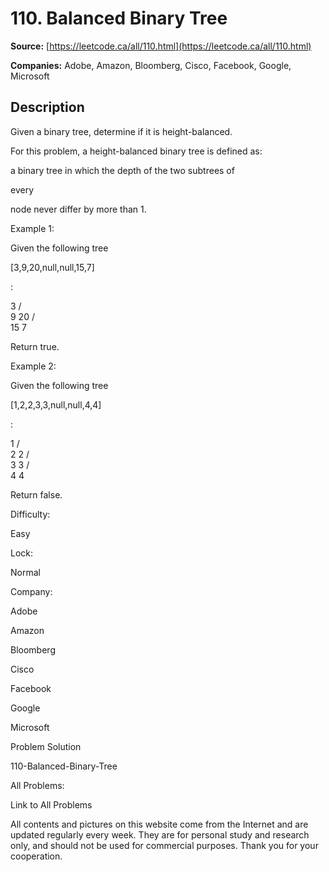 # 110. Balanced Binary Tree

**Source:** [https://leetcode.ca/all/110.html](https://leetcode.ca/all/110.html)

**Companies:** Adobe, Amazon, Bloomberg, Cisco, Facebook, Google, Microsoft

## Description

Given a binary tree, determine if it is height-balanced.

For this problem, a height-balanced binary tree is defined as:

a binary tree in which the depth of the two subtrees of

every

node never differ
            by more than 1.

Example 1:

Given the following tree

[3,9,20,null,null,15,7]

:

3
   / \
  9  20
    /  \
   15   7

Return true.

Example 2:

Given the following tree

[1,2,2,3,3,null,null,4,4]

:

1
      / \
     2   2
    / \
   3   3
  / \
 4   4

Return false.

Difficulty:

Easy

Lock:

Normal

Company:

Adobe

Amazon

Bloomberg

Cisco

Facebook

Google

Microsoft

Problem Solution

110-Balanced-Binary-Tree

All Problems:

Link to All Problems

All contents and pictures on this website come from the Internet and are updated regularly every week. They are for personal study and research only, and should not be used for commercial purposes. Thank you for your cooperation.

